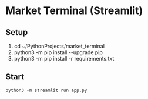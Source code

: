 # Market Terminal (Streamlit)

## Setup
1) cd ~/PythonProjects/market_terminal
2) python3 -m pip install --upgrade pip
3) python3 -m pip install -r requirements.txt

## Start
`python3 -m streamlit run app.py`